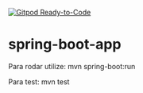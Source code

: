 [![Gitpod Ready-to-Code](https://img.shields.io/badge/Gitpod-Ready--to--Code-blue?logo=gitpod)](https://gitpod.io/#https://github.com/Stephanie345/spring-boot-app)

# spring-boot-app


Para rodar utilize: mvn spring-boot:run

Para test: mvn test
